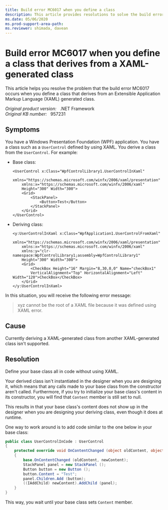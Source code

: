 ```yaml
---
title: Build error MC6017 when you define a class
description: This article provides resolutions to solve the build error MC6017 when you try to define a class that derives from a XAML-generated class.
ms.date: 05/06/2020
ms.prod-support-area-path: 
ms.reviewer: shimada, davean
---
```

# Build error MC6017 when you define a class that derives from a XAML-generated class

This article helps you resolve the problem that the build error MC6017 occurs when you define a class that derives from an Extensible Application Markup Language (XAML) generated class.

_Original product version:_ &nbsp; .NET Framework  
_Original KB number:_ &nbsp; 957231

## Symptoms

You have a Windows Presentation Foundation (WPF) application. You have a class such as a `UserControl` defined by using XAML. You derive a class from the `UserControl`. For example:

- Base class:

    ```xaml
    <UserControl x:Class="WpfControlLibrary1.UserControlInXaml"
        xmlns="https://schemas.microsoft.com/winfx/2006/xaml/presentation"
        xmlns:x="https://schemas.microsoft.com/winfx/2006/xaml"
        Height="300" Width="300">
        <Grid>
            <StackPanel>
                <Button>Test</Button>
            </StackPanel>
        </Grid>
    </UserControl>
    ```

- Deriving class:

    ```xaml
    <y:UserControlInXaml x:Class="WpfApplication1.UserControlFromXaml"
        xmlns="https://schemas.microsoft.com/winfx/2006/xaml/presentation"
        xmlns:x="https://schemas.microsoft.com/winfx/2006/xaml"
        xmlns:y="clr-namespace:WpfControlLibrary1;assembly=WpfControlLibrary1"
        Height="300" Width="300">
        <Grid>
            <CheckBox Height="16" Margin="8,30,0,0" Name="checkBox1"
            VerticalAlignment="Top" HorizontalAlignment="Left" Width="120">CheckBox</CheckBox>
        </Grid>
    </y:UserControlInXaml>
    ```

In this situation, you will receive the following error message:

> xyz cannot be the root of a XAML file because it was defined using XAML error.

## Cause

Currently deriving a XAML-generated class from another XAML-generated class isn't supported.

## Resolution

Define your base class all in code without using XAML.

Your derived class isn't instantiated in the designer when you are designing it, which means that any calls made to your base class from the constructor aren't called. Furthermore, if you try to initialize your base class's content in its constructor, you will find that `Content` member is still set to null.

This results in that your base class's content does not show up in the designer when you are designing your deriving class, even though it does at runtime.

One way to work around is to add code similar to the one below in your base class:

```csharp
public class UserControlInCode : UserControl
{
    protected override void OnContentChanged (object oldContent, object newContent)
    {
        base.OnContentChanged (oldContent, newContent);
        StackPanel panel = new StackPanel ();
        Button button = new Button ();
        button.Content = "Test";
        panel.Children.Add (button);
        ((IAddChild) newContent).AddChild (panel);
    }
}
```

This way, you wait until your base class sets `Content` member.
